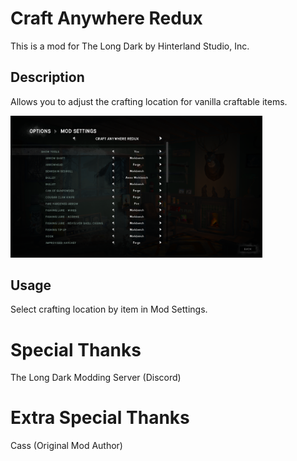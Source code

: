 # Craft Anywhere Redux	
This is a mod for The Long Dark by Hinterland Studio, Inc.

## Description
Allows you to adjust the crafting location for vanilla craftable items.

<img src="https://github.com/moosemeat817/images/blob/main/CraftAnywhereReduxMenu.png" width="80%">


## Usage
Select crafting location by item in Mod Settings.


# Special Thanks
The Long Dark Modding Server (Discord)

# Extra Special Thanks
Cass (Original Mod Author)
